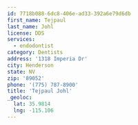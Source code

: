 ```yaml
---
id: 7718b088-6dc8-406e-ad33-392a6e79d6db
first_name: Tejpaul
last_name: Johl
license: DDS
services:
  - endodontist
category: Dentists
address: '1318 Imperia Dr'
city: Henderson
state: NV
zip: '89052'
phone: '(775) 787-8900'
title: 'Tejpaul Johl'
_geoloc:
  lat: 35.9814
  lng: -115.106
---
```

